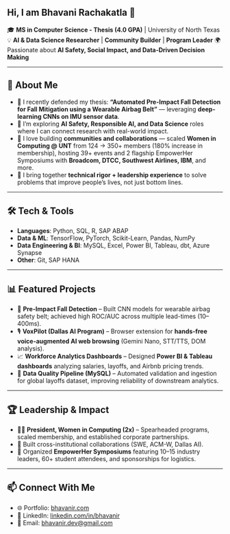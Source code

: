 ## Hi, I am Bhavani Rachakatla 👋

🎓 **MS in Computer Science - Thesis (4.0 GPA)** | University of North Texas
💡 **AI & Data Science Researcher** | **Community Builder** | **Program Leader**
🌍 Passionate about **AI Safety, Social Impact, and Data-Driven Decision Making**

---

## 🚀 About Me

* 🔭 I recently defended my thesis: **“Automated Pre-Impact Fall Detection for Fall Mitigation using a Wearable Airbag Belt”** — leveraging **deep-learning CNNs on IMU sensor data**.
* 🌱 I’m exploring **AI Safety, Responsible AI, and Data Science** roles where I can connect research with real-world impact.
* 👯 I love building **communities and collaborations** — scaled **Women in Computing @ UNT** from 124 → 350+ members (180% increase in membership), hosting 39+ events and 2 flagship EmpowerHer Symposiums with **Broadcom, DTCC, Southwest Airlines, IBM**, and more.
* 🤝 I bring together **technical rigor + leadership experience** to solve problems that improve people’s lives, not just bottom lines.

---

## 🛠️ Tech & Tools

* **Languages**: Python, SQL, R, SAP ABAP
* **Data & ML**: TensorFlow, PyTorch, Scikit-Learn, Pandas, NumPy
* **Data Engineering & BI**: MySQL, Excel, Power BI, Tableau, dbt, Azure Synapse
* **Other**: Git, SAP HANA

---

## 📊 Featured Projects

* 🧠 **Pre-Impact Fall Detection** – Built CNN models for wearable airbag safety belt; achieved high ROC/AUC across multiple lead-times (10–400ms).
* 🎙️ **VoxPilot (Dallas AI Program)** – Browser extension for **hands-free voice-augmented AI web browsing** (Gemini Nano, STT/TTS, DOM analysis).
* 📈 **Workforce Analytics Dashboards** – Designed **Power BI & Tableau dashboards** analyzing salaries, layoffs, and Airbnb pricing trends.
* 🔄 **Data Quality Pipeline (MySQL)** – Automated validation and ingestion for global layoffs dataset, improving reliability of downstream analytics.

---

## 🏆 Leadership & Impact

* 👩‍💻 **President, Women in Computing (2x)** – Spearheaded programs, scaled membership, and established corporate partnerships.
* 🤝 Built cross-institutional collaborations (SWE, ACM-W, Dallas AI).
* 💼 Organized **EmpowerHer Symposiums** featuring 10–15 industry leaders, 60+ student attendees, and sponsorships for logistics.

---

## 📫 Connect With Me

* 🌐 Portfolio: [bhavanir.com](https://bhavanir.com)
* 💼 LinkedIn: [linkedin.com/in/bhavanir](https://linkedin.com/in/bhavanir)
* 📧 Email: [bhavanir.dev@gmail.com](mailto:bhavanir.dev@gmail.com)
